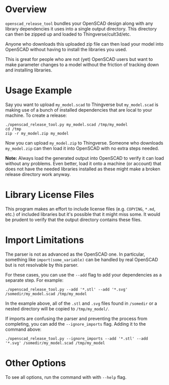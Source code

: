 # Overview

`openscad_release_tool` bundles your OpenSCAD design along with any library
dependencies it uses into a single output directory.  This directory can then be
zipped up and loaded to Thingverse/cult3d/etc.

Anyone who downloads this uploaded zip file can then load your model into
OpenSCAD without having to install the libraries you used.

This is great for people who are not (yet) OpenSCAD users but want to make
parameter changes to a model without the friction of tracking down and
installing libraries.

# Usage Example

Say you want to upload `my_model.scad` to Thingverse but `my_model.scad` is
making use of a bunch of installed dependencies that are local to your machine.
To create a release:

    ./openscad_release_tool.py my_model.scad /tmp/my_model
    cd /tmp
    zip -r my_model.zip my_model

Now you can upload `my_model.zip` to Thingverse.  Someone who downloads
`my_model.zip` can then load it into OpenSCAD with no extra steps needed.

**Note:** Always load the generated output into OpenSCAD to verify it can load
without any problems.  Even better, load it onto a machine (or account) that
does not have the needed libraries installed as these might make a broken
release directory work anyway.

# Library License Files

This program makes an effort to include license files (e.g. `COPYING`, `*.md`,
etc.) of included libraries but it's possible that it might miss some.  It
would be prudent to verify that the output directory contains these files.

# Import Limitations

The parser is not as advanced as the OpenSCAD one.  In particular, something
like `import(some_variable)` can be handled by real OpenSCAD but is not
resolvable by this parser.

For these cases, you can use the `--add` flag to add your dependencies as a
separate step.  For example:


    ./openscad_release_tool.py --add '*.stl' --add '*.svg' /somedir/my_model.scad /tmp/my_model

In the example above, all of the `.stl` and `.svg` files found in `/somedir` or a
nested directory will be copied to `/tmp/my_model/`.

If imports are confusing the parser and preventing the process from completing,
you can add the `--ignore_imports` flag.  Adding it to the command above:

    ./openscad_release_tool.py --ignore_imports --add '*.stl' --add '*.svg' /somedir/my_model.scad /tmp/my_model

# Other Options

To see all options, run the command with with `--help` flag.


